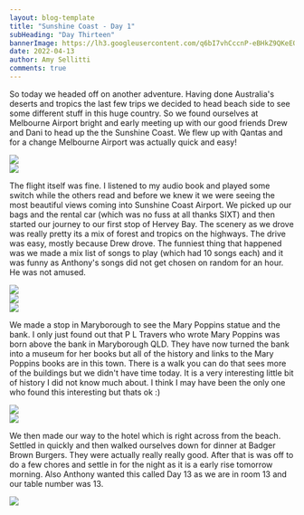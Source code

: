 ```yaml
---
layout: blog-template
title: "Sunshine Coast - Day 1"
subHeading: "Day Thirteen"
bannerImage: https://lh3.googleusercontent.com/q6bI7vhCccnP-eBHkZ9QKeEQjKOsmi48dTZlies_6PZtvPy_aZmP4dRWc2iD1umn_CALfAkvOxoosA1bKGSH5Mm-dtDq5lFu_g3gmHeMuCznKQR-YrV-gL4tHGbhXUOgrIvRLsqPJ88=w2400
date: 2022-04-13
author: Amy Sellitti
comments: true
---
```


So today we headed off on another adventure. Having done Australia's deserts and tropics the last few trips we decided to head beach side to see some different stuff in this huge country. So we found ourselves at Melbourne Airport bright and early meeting up with our good friends Drew and Dani to head up the the Sunshine Coast. We flew up with Qantas and for a change Melbourne Airport was actually quick and easy!

<div class="center-image"><img src="https://lh3.googleusercontent.com/9BLadA0XYi13SQZ3paMBDhAl73YfwAcLXtjiC0_7k1CMXeH86zepReagYdW5nCCaSe7MTER6Rt0hP4THjrhK9xASfrsBNpuFpQAsHWzanbhz3fhDGM0F1Rr7_vXhL9eEwdftuS1xbTM=w2400" /></div>
<div class="center-image"><img src="https://lh3.googleusercontent.com/0UK_1i39VpK1YC2UGWbJYKc5aqH9dGHeGrm4CkUkV_2jOhNV8dAFScmtfhyLaeKpSXf3ZzkIIWtkCq349Cr6gpagbpwXQFuTkCWsnAuJMbhSrHh3Kc-1mmjQgwOETgXGfb7Aw5emGds=w2400" /></div>
<div class="center-image"><img src="" /></div>
<div class="center-image"><img src="" /></div>
<div class="center-image"><img src="" /></div>

The flight itself was fine. I listened to my audio book and played some switch while the others read and before we knew it we were seeing the most beautiful views coming into Sunshine Coast Airport. We picked up our bags and the rental car (which was no fuss at all thanks SIXT) and then started our journey to our first stop of Hervey Bay. The scenery as we drove was really pretty its a mix of forest and tropics on the highways.  The drive was easy, mostly because Drew drove. The funniest thing that happened was we made a mix list of songs to play (which had 10 songs each) and it was funny as Anthony's songs did not get chosen on random for an hour. He was not amused. 

<div class="center-image"><img src="https://lh3.googleusercontent.com/fLBtwb9Cwz8BPy3eW81lMUSDeMlG2ZTvEdj7zLl34SNrSbLWmoPivIJUiV6m9uvhHjltGfePlUCYrXYKd40hH5hIezAzLSO1ez2Won1QuREwkZxP7T0vHP7fkX20IRCz4XB_2bxle6s=w2400" /></div>
<div class="center-image"><img src="https://lh3.googleusercontent.com/33wj5Gg5shdVcCcTePynuwhZFravFtUuCSwrjHWrLOIsuykontt9oyQemUcdFO-YFpH5OsHxXb1m2M44GtOsI7sNBsfAm7-6V6DsHQp2KX-fZu3RzWPCWWeBfwBT6Yta34JWWyomkxs=w2400" /></div>
<div class="center-image"><img src="https://lh3.googleusercontent.com/QGEd4ndugNPv89qRAKi0YFd3a3OvRX51WSIY0LBD4N5bYdZm4-hkPA8gj52kSHT2FKazB7z9VcsnGWXQtgdFVJiXYUjTwJle7Agj7c9GvWrEor-lrf7LB__2UD_uEpp7cnEbu_hVwpc=w2400" /></div>

We made a stop in Maryborough to see the Mary Poppins statue and the bank. I only just found out that P L Travers who wrote Mary Poppins was born above the bank in Maryborough QLD. They have now turned the bank into a museum for her books but all of the history and links to the Mary Poppins books are in this town. There is a walk you can do that sees more of the buildings but we didn't have time today. It is a very interesting little bit of history I did not know much about. I think I may have been the only one who found this interesting but thats ok :)

<div class="center-image"><img src="https://lh3.googleusercontent.com/q6bI7vhCccnP-eBHkZ9QKeEQjKOsmi48dTZlies_6PZtvPy_aZmP4dRWc2iD1umn_CALfAkvOxoosA1bKGSH5Mm-dtDq5lFu_g3gmHeMuCznKQR-YrV-gL4tHGbhXUOgrIvRLsqPJ88=w2400" /></div>
<div class="center-image"><img src="https://lh3.googleusercontent.com/vi2YnOl_rfiKYrEPhgb07rtwRU384BAqSmhTilaKyha6QbNUdftncC_b8L_HgiHhcRMshPYg-snKY9SFpgoDN_eYsesekPsrQLDLDZd6qohIzTnKioMxxNxhmtjer3KhZz0tlIGzbI4=w2400" /></div>

We then made our way to the hotel which is right across from the beach. Settled in quickly and then walked ourselves down for dinner at Badger Brown Burgers. They were actually really really good. After that is was off to do a few chores and settle in for the night as it is a early rise tomorrow morning. Also Anthony wanted this called Day 13 as we are in room 13 and our table number was 13.

<div class="center-image"><img src="https://lh3.googleusercontent.com/y6QiSjTjjBrvjj9mJd474NWiutBLdC-bO_Br8mZLMpvchgiN7fd0xdYIr3jOwCA4TEJWkSdne8j1XEu_BTu5w7fIYmjIWDjesdqWtjcCUEI488UpDwVQP_1DtK3vdZqdGiW6gdDZu6A=w2400" /></div>